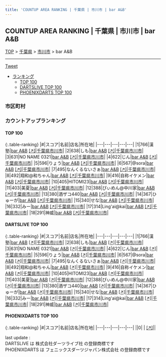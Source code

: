 ```yaml
---
title: 'COUNTUP AREA RANKING | 千葉県 | 市川市 | bar A&B'
---
```

## COUNTUP AREA RANKING | 千葉県 | 市川市 | bar A&B

[TOP](/darts/rank/) > [千葉県](/darts/rank/千葉県/) > [市川市](/darts/rank/千葉県/市川市/) > bar A&B

___

<a href="https://twitter.com/share?ref_src=twsrc%5Etfw" data-text="COUNTUP AREA RANKING | 千葉県市川市bar A&B" class="twitter-share-button" data-hashtags="DARTSLIVE,PHOENIXDARTS,darts,ダーツ" data-show-count="false">Tweet</a>

* [ランキング](#カウントアップランキング)
    * [TOP 100](#top-100)
    * [DARTSLIVE TOP 100](#dartslive-top-100)
    * [PHOENIXDARTS TOP 100](#phoenixdarts-top-100)

### 市区町村

<ul>

</ul>

### カウントアップランキング

#### TOP 100



{:.table-ranking}
|#|スコア|名前|店名|所在地|
|---|---|---|---|---|
|1|766|<span class="rank-name-dl">漢塾</span>|<a href="/darts/rank/shops/d5949d48872377100d9b047a20a7ba1e.html">bar A&B</a> <a href="https://search.dartslive.com/jp/shop/d5949d48872377100d9b047a20a7ba1e">[↗]</a>|<a href="/darts/rank/千葉県/市川市">千葉県市川市</a>|
|2|638|<span class="rank-name-dl">しも</span>|<a href="/darts/rank/shops/d5949d48872377100d9b047a20a7ba1e.html">bar A&B</a> <a href="https://search.dartslive.com/jp/shop/d5949d48872377100d9b047a20a7ba1e">[↗]</a>|<a href="/darts/rank/千葉県/市川市">千葉県市川市</a>|
|3|631|<span class="rank-name-dl">NO NAME 0321</span>|<a href="/darts/rank/shops/d5949d48872377100d9b047a20a7ba1e.html">bar A&B</a> <a href="https://search.dartslive.com/jp/shop/d5949d48872377100d9b047a20a7ba1e">[↗]</a>|<a href="/darts/rank/千葉県/市川市">千葉県市川市</a>|
|4|622|<span class="rank-name-dl">じん</span>|<a href="/darts/rank/shops/d5949d48872377100d9b047a20a7ba1e.html">bar A&B</a> <a href="https://search.dartslive.com/jp/shop/d5949d48872377100d9b047a20a7ba1e">[↗]</a>|<a href="/darts/rank/千葉県/市川市">千葉県市川市</a>|
|5|596|<span class="rank-name-dl">りょう</span>|<a href="/darts/rank/shops/d5949d48872377100d9b047a20a7ba1e.html">bar A&B</a> <a href="https://search.dartslive.com/jp/shop/d5949d48872377100d9b047a20a7ba1e">[↗]</a>|<a href="/darts/rank/千葉県/市川市">千葉県市川市</a>|
|6|567|<span class="rank-name-dl">@sora</span>|<a href="/darts/rank/shops/d5949d48872377100d9b047a20a7ba1e.html">bar A&B</a> <a href="https://search.dartslive.com/jp/shop/d5949d48872377100d9b047a20a7ba1e">[↗]</a>|<a href="/darts/rank/千葉県/市川市">千葉県市川市</a>|
|7|495|<span class="rank-name-dl">なんくるないさぁ</span>|<a href="/darts/rank/shops/d5949d48872377100d9b047a20a7ba1e.html">bar A&B</a> <a href="https://search.dartslive.com/jp/shop/d5949d48872377100d9b047a20a7ba1e">[↗]</a>|<a href="/darts/rank/千葉県/市川市">千葉県市川市</a>|
|8|492|<span class="rank-name-dl">翔和@和ちゃん</span>|<a href="/darts/rank/shops/d5949d48872377100d9b047a20a7ba1e.html">bar A&B</a> <a href="https://search.dartslive.com/jp/shop/d5949d48872377100d9b047a20a7ba1e">[↗]</a>|<a href="/darts/rank/千葉県/市川市">千葉県市川市</a>|
|9|416|<span class="rank-name-dl">自称イケメン</span>|<a href="/darts/rank/shops/d5949d48872377100d9b047a20a7ba1e.html">bar A&B</a> <a href="https://search.dartslive.com/jp/shop/d5949d48872377100d9b047a20a7ba1e">[↗]</a>|<a href="/darts/rank/千葉県/市川市">千葉県市川市</a>|
|10|405|<span class="rank-name-dl">HITOMI23</span>|<a href="/darts/rank/shops/d5949d48872377100d9b047a20a7ba1e.html">bar A&B</a> <a href="https://search.dartslive.com/jp/shop/d5949d48872377100d9b047a20a7ba1e">[↗]</a>|<a href="/darts/rank/千葉県/市川市">千葉県市川市</a>|
|11|403|<span class="rank-name-dl">美夏</span>|<a href="/darts/rank/shops/d5949d48872377100d9b047a20a7ba1e.html">bar A&B</a> <a href="https://search.dartslive.com/jp/shop/d5949d48872377100d9b047a20a7ba1e">[↗]</a>|<a href="/darts/rank/千葉県/市川市">千葉県市川市</a>|
|12|388|<span class="rank-name-dl">ぴぃめん@中川家</span>|<a href="/darts/rank/shops/d5949d48872377100d9b047a20a7ba1e.html">bar A&B</a> <a href="https://search.dartslive.com/jp/shop/d5949d48872377100d9b047a20a7ba1e">[↗]</a>|<a href="/darts/rank/千葉県/市川市">千葉県市川市</a>|
|13|380|<span class="rank-name-dl">酒ザコ440</span>|<a href="/darts/rank/shops/d5949d48872377100d9b047a20a7ba1e.html">bar A&B</a> <a href="https://search.dartslive.com/jp/shop/d5949d48872377100d9b047a20a7ba1e">[↗]</a>|<a href="/darts/rank/千葉県/市川市">千葉県市川市</a>|
|14|367|<span class="rank-name-dl">ひゅーが</span>|<a href="/darts/rank/shops/d5949d48872377100d9b047a20a7ba1e.html">bar A&B</a> <a href="https://search.dartslive.com/jp/shop/d5949d48872377100d9b047a20a7ba1e">[↗]</a>|<a href="/darts/rank/千葉県/市川市">千葉県市川市</a>|
|15|340|<span class="rank-name-dl">せな</span>|<a href="/darts/rank/shops/d5949d48872377100d9b047a20a7ba1e.html">bar A&B</a> <a href="https://search.dartslive.com/jp/shop/d5949d48872377100d9b047a20a7ba1e">[↗]</a>|<a href="/darts/rank/千葉県/市川市">千葉県市川市</a>|
|16|332|<span class="rank-name-dl">みー</span>|<a href="/darts/rank/shops/d5949d48872377100d9b047a20a7ba1e.html">bar A&B</a> <a href="https://search.dartslive.com/jp/shop/d5949d48872377100d9b047a20a7ba1e">[↗]</a>|<a href="/darts/rank/千葉県/市川市">千葉県市川市</a>|
|17|314|<span class="rank-name-dl">Ling&#x27;ai@kai</span>|<a href="/darts/rank/shops/d5949d48872377100d9b047a20a7ba1e.html">bar A&B</a> <a href="https://search.dartslive.com/jp/shop/d5949d48872377100d9b047a20a7ba1e">[↗]</a>|<a href="/darts/rank/千葉県/市川市">千葉県市川市</a>|
|18|291|<span class="rank-name-dl">神威</span>|<a href="/darts/rank/shops/d5949d48872377100d9b047a20a7ba1e.html">bar A&B</a> <a href="https://search.dartslive.com/jp/shop/d5949d48872377100d9b047a20a7ba1e">[↗]</a>|<a href="/darts/rank/千葉県/市川市">千葉県市川市</a>|


#### DARTSLIVE TOP 100



{:.table-ranking}
|#|スコア|名前|店名|所在地|
|---|---|---|---|---|
|1|766|<span class="rank-name-dl">漢塾</span>|<a href="/darts/rank/shops/d5949d48872377100d9b047a20a7ba1e.html">bar A&B</a> <a href="https://search.dartslive.com/jp/shop/d5949d48872377100d9b047a20a7ba1e">[↗]</a>|<a href="/darts/rank/千葉県/市川市">千葉県市川市</a>|
|2|638|<span class="rank-name-dl">しも</span>|<a href="/darts/rank/shops/d5949d48872377100d9b047a20a7ba1e.html">bar A&B</a> <a href="https://search.dartslive.com/jp/shop/d5949d48872377100d9b047a20a7ba1e">[↗]</a>|<a href="/darts/rank/千葉県/市川市">千葉県市川市</a>|
|3|631|<span class="rank-name-dl">NO NAME 0321</span>|<a href="/darts/rank/shops/d5949d48872377100d9b047a20a7ba1e.html">bar A&B</a> <a href="https://search.dartslive.com/jp/shop/d5949d48872377100d9b047a20a7ba1e">[↗]</a>|<a href="/darts/rank/千葉県/市川市">千葉県市川市</a>|
|4|622|<span class="rank-name-dl">じん</span>|<a href="/darts/rank/shops/d5949d48872377100d9b047a20a7ba1e.html">bar A&B</a> <a href="https://search.dartslive.com/jp/shop/d5949d48872377100d9b047a20a7ba1e">[↗]</a>|<a href="/darts/rank/千葉県/市川市">千葉県市川市</a>|
|5|596|<span class="rank-name-dl">りょう</span>|<a href="/darts/rank/shops/d5949d48872377100d9b047a20a7ba1e.html">bar A&B</a> <a href="https://search.dartslive.com/jp/shop/d5949d48872377100d9b047a20a7ba1e">[↗]</a>|<a href="/darts/rank/千葉県/市川市">千葉県市川市</a>|
|6|567|<span class="rank-name-dl">@sora</span>|<a href="/darts/rank/shops/d5949d48872377100d9b047a20a7ba1e.html">bar A&B</a> <a href="https://search.dartslive.com/jp/shop/d5949d48872377100d9b047a20a7ba1e">[↗]</a>|<a href="/darts/rank/千葉県/市川市">千葉県市川市</a>|
|7|495|<span class="rank-name-dl">なんくるないさぁ</span>|<a href="/darts/rank/shops/d5949d48872377100d9b047a20a7ba1e.html">bar A&B</a> <a href="https://search.dartslive.com/jp/shop/d5949d48872377100d9b047a20a7ba1e">[↗]</a>|<a href="/darts/rank/千葉県/市川市">千葉県市川市</a>|
|8|492|<span class="rank-name-dl">翔和@和ちゃん</span>|<a href="/darts/rank/shops/d5949d48872377100d9b047a20a7ba1e.html">bar A&B</a> <a href="https://search.dartslive.com/jp/shop/d5949d48872377100d9b047a20a7ba1e">[↗]</a>|<a href="/darts/rank/千葉県/市川市">千葉県市川市</a>|
|9|416|<span class="rank-name-dl">自称イケメン</span>|<a href="/darts/rank/shops/d5949d48872377100d9b047a20a7ba1e.html">bar A&B</a> <a href="https://search.dartslive.com/jp/shop/d5949d48872377100d9b047a20a7ba1e">[↗]</a>|<a href="/darts/rank/千葉県/市川市">千葉県市川市</a>|
|10|405|<span class="rank-name-dl">HITOMI23</span>|<a href="/darts/rank/shops/d5949d48872377100d9b047a20a7ba1e.html">bar A&B</a> <a href="https://search.dartslive.com/jp/shop/d5949d48872377100d9b047a20a7ba1e">[↗]</a>|<a href="/darts/rank/千葉県/市川市">千葉県市川市</a>|
|11|403|<span class="rank-name-dl">美夏</span>|<a href="/darts/rank/shops/d5949d48872377100d9b047a20a7ba1e.html">bar A&B</a> <a href="https://search.dartslive.com/jp/shop/d5949d48872377100d9b047a20a7ba1e">[↗]</a>|<a href="/darts/rank/千葉県/市川市">千葉県市川市</a>|
|12|388|<span class="rank-name-dl">ぴぃめん@中川家</span>|<a href="/darts/rank/shops/d5949d48872377100d9b047a20a7ba1e.html">bar A&B</a> <a href="https://search.dartslive.com/jp/shop/d5949d48872377100d9b047a20a7ba1e">[↗]</a>|<a href="/darts/rank/千葉県/市川市">千葉県市川市</a>|
|13|380|<span class="rank-name-dl">酒ザコ440</span>|<a href="/darts/rank/shops/d5949d48872377100d9b047a20a7ba1e.html">bar A&B</a> <a href="https://search.dartslive.com/jp/shop/d5949d48872377100d9b047a20a7ba1e">[↗]</a>|<a href="/darts/rank/千葉県/市川市">千葉県市川市</a>|
|14|367|<span class="rank-name-dl">ひゅーが</span>|<a href="/darts/rank/shops/d5949d48872377100d9b047a20a7ba1e.html">bar A&B</a> <a href="https://search.dartslive.com/jp/shop/d5949d48872377100d9b047a20a7ba1e">[↗]</a>|<a href="/darts/rank/千葉県/市川市">千葉県市川市</a>|
|15|340|<span class="rank-name-dl">せな</span>|<a href="/darts/rank/shops/d5949d48872377100d9b047a20a7ba1e.html">bar A&B</a> <a href="https://search.dartslive.com/jp/shop/d5949d48872377100d9b047a20a7ba1e">[↗]</a>|<a href="/darts/rank/千葉県/市川市">千葉県市川市</a>|
|16|332|<span class="rank-name-dl">みー</span>|<a href="/darts/rank/shops/d5949d48872377100d9b047a20a7ba1e.html">bar A&B</a> <a href="https://search.dartslive.com/jp/shop/d5949d48872377100d9b047a20a7ba1e">[↗]</a>|<a href="/darts/rank/千葉県/市川市">千葉県市川市</a>|
|17|314|<span class="rank-name-dl">Ling&#x27;ai@kai</span>|<a href="/darts/rank/shops/d5949d48872377100d9b047a20a7ba1e.html">bar A&B</a> <a href="https://search.dartslive.com/jp/shop/d5949d48872377100d9b047a20a7ba1e">[↗]</a>|<a href="/darts/rank/千葉県/市川市">千葉県市川市</a>|
|18|291|<span class="rank-name-dl">神威</span>|<a href="/darts/rank/shops/d5949d48872377100d9b047a20a7ba1e.html">bar A&B</a> <a href="https://search.dartslive.com/jp/shop/d5949d48872377100d9b047a20a7ba1e">[↗]</a>|<a href="/darts/rank/千葉県/市川市">千葉県市川市</a>|


#### PHOENIXDARTS TOP 100



{:.table-ranking}
|#|スコア|名前|店名|所在地|
|---|---|---|---|---|
||0|<span class="rank-name-dl"> </span>|<a href="/darts/rank/shops/.html"></a> <a href="">[↗]</a>|<a href="/darts/rank//"></a>|


<div class="footer border-top border-gray-light mt-5 pt-3 text-right text-gray">
    last update : <span style="font-weight: italic" id="foot_last_modified"></span><br />
    DARTSLIVE は 株式会社ダーツライブ社 の登録商標です<br />
    PHOENIXDARTS は フェニックスダーツジャパン株式会社 の登録商標です<br />
</div>

<script src="https://cdnjs.cloudflare.com/ajax/libs/jquery.tablesorter/2.31.3/js/jquery.tablesorter.min.js" integrity="sha512-qzgd5cYSZcosqpzpn7zF2ZId8f/8CHmFKZ8j7mU4OUXTNRd5g+ZHBPsgKEwoqxCtdQvExE5LprwwPAgoicguNg==" crossorigin="anonymous" referrerpolicy="no-referrer"></script>
<link rel="stylesheet" href="https://cdnjs.cloudflare.com/ajax/libs/jquery.tablesorter/2.31.3/css/theme.default.min.css" integrity="sha512-wghhOJkjQX0Lh3NSWvNKeZ0ZpNn+SPVXX1Qyc9OCaogADktxrBiBdKGDoqVUOyhStvMBmJQ8ZdMHiR3wuEq8+w==" crossorigin="anonymous" referrerpolicy="no-referrer" />
<script>
$(function() {
    $(".table-ranking").tablesorter({sortList:[[0, 0]]});
    $("#foot_last_modified").text(formatDate(new Date(document.lastModified), 'yyyy-MM-dd HH:mm:ss'));
});
</script>

<script async src="https://platform.twitter.com/widgets.js" charset="utf-8"></script>